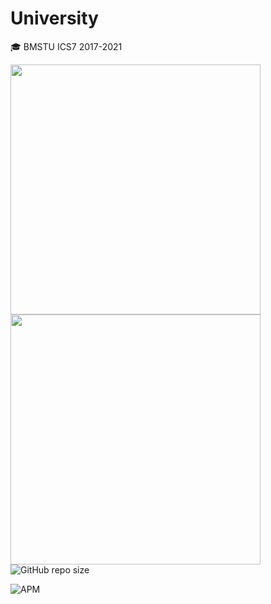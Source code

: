 # University
🎓 BMSTU ICS7 2017-2021
<center>
      <div>
                  <td><img width="400px" align="left" src="https://github-readme-stats.vercel.app/api?username=tekcellat&theme=dark&show_icons=true&hide_border=true&count_private=true&layout=compact" /> </td>
                  <td><img width="400px" align="left" src="https://github-readme-stats.vercel.app/api/top-langs/?username=tekcellat&theme=dark&hide=html&layout=compact" /> </td>
      </div>


</center>

![GitHub repo size](https://img.shields.io/github/repo-size/tekcellat/University?style=for-the-badge)

![APM](https://img.shields.io/apm/l/vim-mode?style=for-the-badge)
